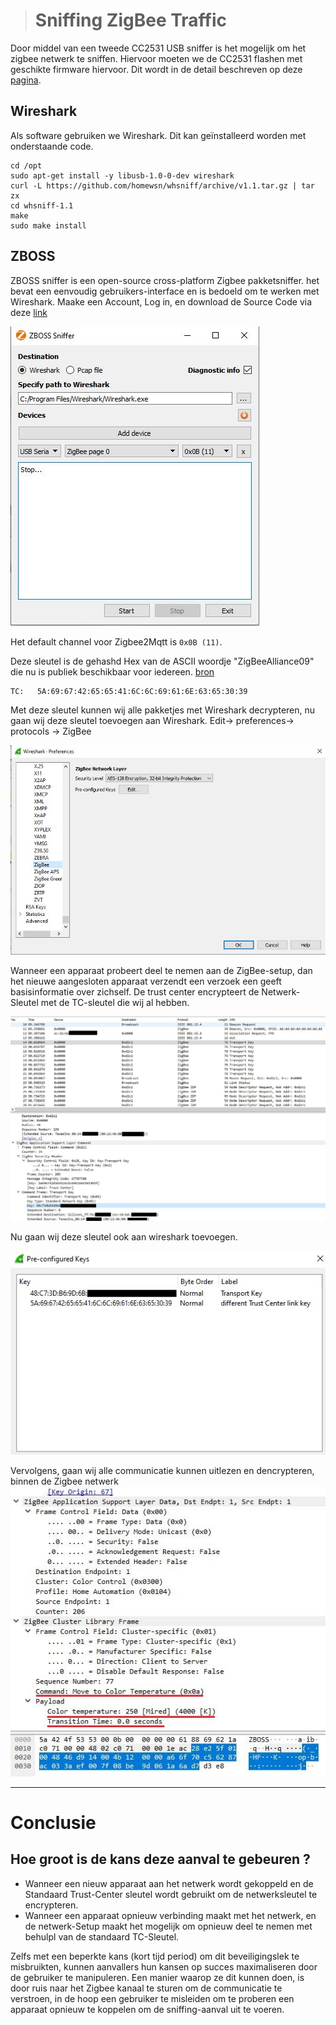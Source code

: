 > # Sniffing ZigBee Traffic

Door middel van een tweede CC2531 USB sniffer is het mogelijk om het zigbee netwerk te sniffen. Hiervoor moeten we de CC2531 flashen met geschikte firmware hiervoor. Dit wordt in de detail beschreven op deze [pagina](https://www.zigbee2mqtt.io/how_tos/how_to_sniff_zigbee_traffic.html).

## Wireshark

Als software gebruiken we Wireshark. Dit kan geïnstalleerd worden met onderstaande code.

```{bash}
cd /opt
sudo apt-get install -y libusb-1.0-0-dev wireshark
curl -L https://github.com/homewsn/whsniff/archive/v1.1.tar.gz | tar zx
cd whsniff-1.1
make
sudo make install
```

## ZBOSS 
ZBOSS sniffer is een open-source cross-platform Zigbee pakketsniffer. het bevat een eenvoudig gebruikers-interface en is bedoeld om te werken met Wireshark.
Maake een Account, Log in, en download de Source Code via deze [link](https://zboss.dsr-wireless.com/downloads/index/zboss)

![ZBOSS GUI](./img/zboss.jpg)

Het default channel voor Zigbee2Mqtt is ```0x0B (11)```. 

Deze sleutel is de gehashd Hex van de ASCII woordje "ZigBeeAlliance09" die nu is publiek beschikbaar voor iedereen. [bron]("https://peeveeone.com/?p=135")
```
TC:   5A:69:67:42:65:65:41:6C:6C:69:61:6E:63:65:30:39
```

Met deze sleutel kunnen wij alle pakketjes met Wireshark decrypteren, nu gaan wij deze sleutel toevoegen aan Wireshark. Edit-> preferences-> protocols -> ZigBee 

![WireShark-Keys](./img/wireshark_keys.jpg)

Wanneer een apparaat probeert deel te nemen aan de ZigBee-setup, dan het nieuwe aangesloten apparaat verzendt een verzoek een geeft basisinformatie over zichself.
De trust center encrypteert de Netwerk-Sleutel met de TC-sleutel die wij al hebben.

![transport-key](./img/transport_key.jpg)

Nu gaan wij deze sleutel ook aan wireshark toevoegen.

![pre_configured_keys](./img/pre_configured_keys.jpg)

Vervolgens, gaan wij alle communicatie kunnen uitlezen en dencrypteren, binnen de Zigbee netwerk
![decrypted_msg](./img/decrypted_msg.jpg)

---

# Conclusie

## Hoe groot is de kans deze aanval te gebeuren ?

*    Wanneer een nieuw apparaat aan het netwerk wordt gekoppeld en de Standaard Trust-Center sleutel  wordt gebruikt om de netwerksleutel te encrypteren.
*   Wanneer een apparaat opnieuw verbinding maakt met het netwerk, en de netwerk-Setup maakt het mogelijk om opnieuw deel te nemen met behulpl van de standaard TC-Sleutel.

Zelfs met een beperkte kans (kort tijd period) om dit beveiligingslek te misbruikten, kunnen aanvallers hun kansen op succes maximaliseren door de gebruiker te manipuleren.
Een manier waarop ze dit kunnen doen, is door ruis naar het Zigbee kanaal te sturen om de communicatie te verstroen, in de hoop een gebruiker te misleiden om te proberen een apparaat opnieuw te koppelen om de sniffing-aanval uit te voeren.


